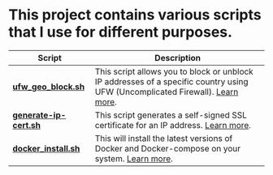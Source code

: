 # This project contains various scripts that I use for different purposes.

| Script | Description |
| --- | --- |
| **[ufw_geo_block.sh](ufw_geo_block.sh)** | This script allows you to block or unblock IP addresses of a specific country using UFW (Uncomplicated Firewall). [Learn more]("ufw_geo_block.md"). |
| **[generate-ip-cert.sh](generate-ip-cert.sh)** | This script generates a self-signed SSL certificate for an IP address. [Learn more]("generate-ip-cert.md").|
| **[docker_install.sh](generate-ip-cert.sh)** | This will install the latest versions of Docker and Docker-compose on your system. [Learn more]("docker_install.md"). |
